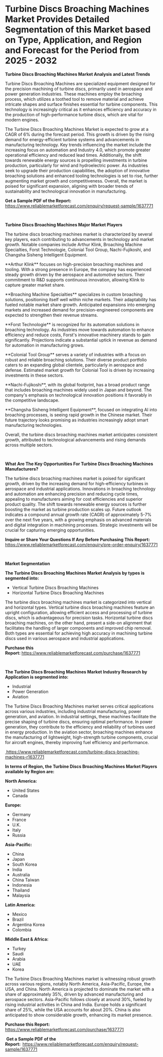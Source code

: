 <p><h1>Turbine Discs Broaching Machines Market Provides Detailed Segmentation of this Market based on Type, Application, and Region and Forecast for the Period from 2025 - 2032</h1></p><p><strong>Turbine Discs Broaching Machines Market Analysis and Latest Trends</strong></p>
<p><p>Turbine Discs Broaching Machines are specialized equipment designed for the precision machining of turbine discs, primarily used in aerospace and power generation industries. These machines employ the broaching process, which utilizes a toothed tool to remove material and achieve intricate shapes and surface finishes essential for turbine components. This technology is increasingly critical as it enhances efficiency and accuracy in the production of high-performance turbine discs, which are vital for modern engines.</p><p>The Turbine Discs Broaching Machines Market is expected to grow at a CAGR of 6% during the forecast period. This growth is driven by the rising demand for energy-efficient turbine systems and advancements in manufacturing technology. Key trends influencing the market include the increasing focus on automation and Industry 4.0, which promote greater operational efficiency and reduced lead times. Additionally, the shift towards renewable energy sources is propelling investments in turbine production, particularly for wind and hydroelectric power. As industries seek to upgrade their production capabilities, the adoption of innovative broaching solutions and enhanced tooling technologies is set to rise, further augmenting market growth and competitiveness. Overall, the market is poised for significant expansion, aligning with broader trends of sustainability and technological innovation in manufacturing.</p></p>
<p><strong>Get a Sample PDF of the Report:&nbsp;</strong> <a href="https://www.reliablemarketforecast.com/enquiry/request-sample/1637771?utm_campaign=2456&utm_medium=2&utm_source=Github&utm_content=ia&utm_term=18042025&utm_id=turbine-discs-broaching-machines">https://www.reliablemarketforecast.com/enquiry/request-sample/1637771</a></p>
<p>&nbsp;</p>
<p><strong>Turbine Discs Broaching Machines Major Market Players</strong></p>
<p><p>The turbine discs broaching machines market is characterized by several key players, each contributing to advancements in technology and market growth. Notable companies include Arthur Klink, Broaching Machine Specialties, Forst Technologie, Colonial Tool Group, Nachi-Fujikoshi, and Changsha Sisheng Intelligent Equipment.</p><p>**Arthur Klink** focuses on high-precision broaching machines and tooling. With a strong presence in Europe, the company has experienced steady growth driven by the aerospace and automotive sectors. Their commitment to R&D supports continuous innovation, allowing Klink to capture greater market share.</p><p>**Broaching Machine Specialties** specializes in custom broaching solutions, positioning itself well within niche markets. Their adaptability has fueled notable market share growth. Anticipated expansions into emerging markets and increased demand for precision-engineered components are expected to strengthen their revenue streams.</p><p>**Forst Technologie** is recognized for its automation solutions in broaching technology. As industries move towards automation to enhance efficiency and reduce costs, Forst's innovative machinery stands to gain significantly. Projections indicate a substantial uptick in revenue as demand for automation in manufacturing grows.</p><p>**Colonial Tool Group** serves a variety of industries with a focus on robust and reliable broaching solutions. Their diverse product portfolio caters to an expanding global clientele, particularly in aerospace and defense. Estimated market growth for Colonial Tool is driven by increasing investments in these sectors.</p><p>**Nachi-Fujikoshi**, with its global footprint, has a broad product range that includes broaching machines widely used in Japan and beyond. The company's emphasis on technological innovation positions it favorably in the competitive landscape.</p><p>**Changsha Sisheng Intelligent Equipment**, focused on integrating AI into broaching processes, is seeing rapid growth in the Chinese market. Their future trajectory looks promising as industries increasingly adopt smart manufacturing technologies.</p><p>Overall, the turbine discs broaching machines market anticipates consistent growth, attributed to technological advancements and rising demands across multiple sectors.</p></p>
<p>&nbsp;</p>
<p><strong>What Are The Key Opportunities For Turbine Discs Broaching Machines Manufacturers?</strong></p>
<p><p>The turbine discs broaching machines market is poised for significant growth, driven by the increasing demand for high-efficiency turbines in aerospace and industrial applications. Innovations in broaching technology and automation are enhancing precision and reducing cycle times, appealing to manufacturers aiming for cost efficiencies and superior product quality. The shift towards renewable energy sources is further boosting the market as turbine production scales up. Future outlook indicates a compound annual growth rate (CAGR) of approximately 5-7% over the next five years, with a growing emphasis on advanced materials and digital integration in machining processes. Strategic investments will be crucial for capturing emerging opportunities.</p></p>
<p><strong>Inquire or Share Your Questions If Any Before Purchasing This Report:</strong> <a href="https://www.reliablemarketforecast.com/enquiry/pre-order-enquiry/1637771?utm_campaign=2456&utm_medium=2&utm_source=Github&utm_content=ia&utm_term=18042025&utm_id=turbine-discs-broaching-machines">https://www.reliablemarketforecast.com/enquiry/pre-order-enquiry/1637771</a></p>
<p>&nbsp;</p>
<p><strong>Market Segmentation</strong></p>
<p><strong>The Turbine Discs Broaching Machines Market Analysis by types is segmented into:</strong></p>
<p><ul><li>Vertical Turbine Discs Broaching Machines</li><li>Horizontal Turbine Discs Broaching Machines</li></ul></p>
<p><p>The turbine discs broaching machines market is categorized into vertical and horizontal types. Vertical turbine discs broaching machines feature an upright configuration, allowing efficient access and processing of turbine discs, which is advantageous for precision tasks. Horizontal turbine discs broaching machines, on the other hand, present a side-on alignment that facilitates the handling of larger components and improved chip removal. Both types are essential for achieving high accuracy in machining turbine discs used in various aerospace and industrial applications.</p></p>
<p><strong>Purchase this Report:&nbsp;</strong><a href="https://www.reliablemarketforecast.com/purchase/1637771?utm_campaign=2456&utm_medium=2&utm_source=Github&utm_content=ia&utm_term=18042025&utm_id=turbine-discs-broaching-machines">https://www.reliablemarketforecast.com/purchase/1637771</a></p>
<p>&nbsp;</p>
<p><strong>The Turbine Discs Broaching Machines Market Industry Research by Application is segmented into:</strong></p>
<p><ul><li>Industrial</li><li>Power Generation</li><li>Aviation</li></ul></p>
<p><p>The Turbine Discs Broaching Machines market serves critical applications across various industries, including industrial manufacturing, power generation, and aviation. In industrial settings, these machines facilitate the precise shaping of turbine discs, ensuring optimal performance. In power generation, they contribute to the efficiency and reliability of turbines used in energy production. In the aviation sector, broaching machines enhance the manufacturing of lightweight, high-strength turbine components, crucial for aircraft engines, thereby improving fuel efficiency and performance.</p></p>
<p><a href="https://www.reliablemarketforecast.com/turbine-discs-broaching-machines-r1637771?utm_campaign=2456&utm_medium=2&utm_source=Github&utm_content=ia&utm_term=18042025&utm_id=turbine-discs-broaching-machines">&nbsp;https://www.reliablemarketforecast.com/turbine-discs-broaching-machines-r1637771</a></p>
<p><strong>In terms of Region, the Turbine Discs Broaching Machines Market Players available by Region are:</strong></p>
<p>
    <p> <strong> North America: </strong>
        <ul>
            <li>United States</li>
            <li>Canada</li>
        </ul>
        </p> 
    <p> <strong> Europe: </strong>
        <ul>
            <li>Germany</li>
            <li>France</li>
            <li>U.K.</li>
            <li>Italy</li>
            <li>Russia</li>
        </ul>
        </p> 
    <p> <strong> Asia-Pacific: </strong>
        <ul>
            <li>China</li>
            <li>Japan</li>
            <li>South Korea</li>
            <li>India</li>
            <li>Australia</li>
            <li>China Taiwan</li>
            <li>Indonesia</li>
            <li>Thailand</li>
            <li>Malaysia</li>
        </ul>
        </p> 
    <p> <strong> Latin America: </strong>
        <ul>
            <li>Mexico</li>
            <li>Brazil</li>
            <li>Argentina Korea</li>
            <li>Colombia</li>
        </ul>
        </p> 
    <p> <strong> Middle East & Africa: </strong>
        <ul>
            <li>Turkey</li>
            <li>Saudi</li>
            <li>Arabia</li>
            <li>UAE</li>
            <li>Korea</li>
        </ul>
    </p>
    </p>
<p><p>The Turbine Discs Broaching Machines market is witnessing robust growth across various regions, notably North America, Asia-Pacific, Europe, the USA, and China. North America is projected to dominate the market with a share of approximately 35%, driven by advanced manufacturing and aerospace sectors. Asia-Pacific follows closely at around 30%, fueled by rising industrial activities in China and India. Europe holds a significant share of 25%, while the USA accounts for about 20%. China is also anticipated to show considerable growth, enhancing its market presence.</p></p>
<p><strong>Purchase this Report: </strong><a href="https://www.reliablemarketforecast.com/purchase/1637771?utm_campaign=2456&utm_medium=2&utm_source=Github&utm_content=ia&utm_term=18042025&utm_id=turbine-discs-broaching-machines">https://www.reliablemarketforecast.com/purchase/1637771</a></p>
<p>&nbsp;<strong>Get a Sample PDF of the Report:&nbsp;&nbsp;</strong><a href="https://www.reliablemarketforecast.com/enquiry/request-sample/1637771?utm_campaign=2456&utm_medium=2&utm_source=Github&utm_content=ia&utm_term=18042025&utm_id=turbine-discs-broaching-machines">https://www.reliablemarketforecast.com/enquiry/request-sample/1637771</a></p>
<p><strong></strong></p>
<p><p></p><p></p><p></p></p>
